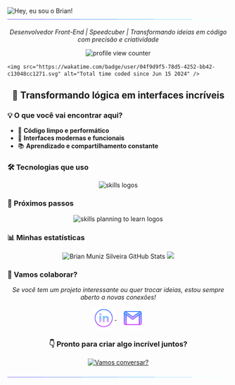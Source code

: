 
<img src="https://readme-typing-svg.demolab.com?font=Operator+Mono&size=37&duration=2800&pause=2000&color=FAFAFA&center=true&vCenter=true&width=940&height=50&lines=Hey,+eu+sou+o+Brian!+👋" align="middle" alt="Hey, eu sou o Brian!" />

<img src="assets/borderseperator.gif">

<p align="center">
    <i>Desenvolvedor Front-End | Speedcuber | Transformando ideias em código com precisão e criatividade</i>
</p>

<p align="center">
    <img src="https://komarev.com/ghpvc/?username=BrianMunizSilveira&color=0079fa&style=flat-square&label=VISITANTES" alt="profile view counter">

    <img src="https://wakatime.com/badge/user/04f9d9f5-78d5-4252-bb42-c13048cc1271.svg" alt="Total time coded since Jun 15 2024" />
</p>

<h2 align="center">🚀 Transformando lógica em interfaces incríveis</h2>


<h3>💡 O que você vai encontrar aqui?</h3>

- 🚀 **Código limpo e performático**  
- 🎨 **Interfaces modernas e funcionais**  
- 📚 **Aprendizado e compartilhamento constante**  

<h3>🛠️ Tecnologias que uso</h3>

<div align="center">
    <img src="https://skillicons.dev/icons?i=html,css,js,git,github,vscode" alt="skills logos">
</div>

<h3>🚀 Próximos passos</h3>
<div align="center">
    <img src="https://skillicons.dev/icons?i=react,tailwind,ts,nextjs,nodejs" alt="skills planning to learn logos">
</div>

<h3>📊 Minhas estatísticas</h3>

<div align="center">
    
![Brian Muniz Silveira GitHub Stats](https://github-readme-stats.vercel.app/api?username=BrianMunizSilveira&show_icons=true&title_color=0079fa&text_color=0079fa&iconcolor=0079fa&hide_border=true&bg_color=000000&border_radius=0&count_private=true&include_all_commits=true) <img src="https://github-readme-stats.vercel.app/api/top-langs/?username=BrianMunizSilveira&layout=compact&theme=highcontrast&text_color=0079fa&title_color=0079fa&hide_border=true&bg_color=000000&border_radius=0" height="195px" />
</div>

<h3>🌟 Vamos colaborar?</h3>
<p align="center">
    <i>Se você tem um projeto interessante ou quer trocar ideias, estou sempre aberto a novas conexões!</i>
</p>

<p align="center">
    <a href="https://www.linkedin.com/in/brian-muniz-silveira/" target="_blank">
        <img align="center" alt="linkedin logo" height="50" width="50" src="assets/linkedinlogo.png" />
    </a> &nbsp;&nbsp;
    <a href="mailto:brian.munizsilveira@gmail.com" target="_blank">
        <img align="center" alt="gmail logo" height="50" width="50" src="assets/gmailogo.png" />
    </a>
</p>

<h3 align="center">👇 Pronto para criar algo incrível juntos?</h3>
<p align="center">
    <a href="mailto:brian.munizsilveira@gmail.com" target="_blank">
        <img src="https://img.shields.io/badge/-Vamos%20conversar%3F-0079fa?style=for-the-badge&logo=gmail&logoColor=white" alt="Vamos conversar?" />
    </a>
</p>

<img src="assets/borderseperator.gif">
